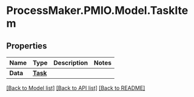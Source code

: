 # ProcessMaker.PMIO.Model.TaskItem
## Properties

Name | Type | Description | Notes
------------ | ------------- | ------------- | -------------
**Data** | [**Task**](Task.md) |  | 

[[Back to Model list]](../README.md#documentation-for-models) [[Back to API list]](../README.md#documentation-for-api-endpoints) [[Back to README]](../README.md)

